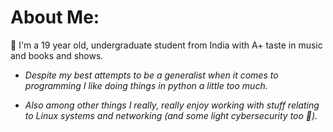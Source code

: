 # About Me:
👋 I'm a 19 year old, undergraduate student from India with A+ taste in music and books and shows.

- *Despite my best attempts to be a generalist when it comes to programming I like doing things in python a little too much.*

- *Also among other things I really, really enjoy working with stuff relating to Linux systems and networking (and some light cybersecurity too 🤠).*
